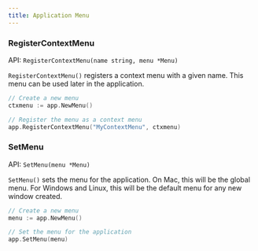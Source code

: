 ```yaml
---
title: Application Menu
---
```


### RegisterContextMenu

API: `RegisterContextMenu(name string, menu *Menu)`

`RegisterContextMenu()` registers a context menu with a given name. This menu
can be used later in the application.

```go
// Create a new menu
ctxmenu := app.NewMenu()

// Register the menu as a context menu
app.RegisterContextMenu("MyContextMenu", ctxmenu)
```

### SetMenu

API: `SetMenu(menu *Menu)`

`SetMenu()` sets the menu for the application. On Mac, this will be the global
menu. For Windows and Linux, this will be the default menu for any new window
created.

```go
// Create a new menu
menu := app.NewMenu()

// Set the menu for the application
app.SetMenu(menu)
```
